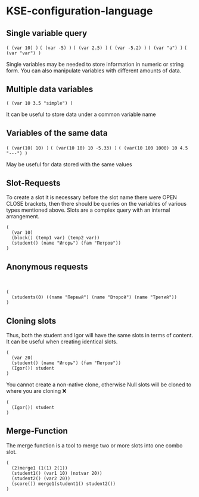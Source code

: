 # KSE-configuration-language

## Single variable query
`( (var 10) )`
`( (var -5) )`
`( (var 2.5) )`
`( (var -5.2) )`
`( (var "a") )`
`( (var "var") )`

Single variables may be needed to store information in numeric or string form. You can also manipulate variables with different amounts of data.
## Multiple data variables
`( (var 10 3.5 "simple") )`

It can be useful to store data under a common variable name

## Variables of the same data
`( (var(10) 10) )`
`( (var(10 10) 10 -5.33) )`
`( (var(10 100 1000) 10 4.5 "---") )`

May be useful for data stored with the same values

## Slot-Requests
To create a slot it is necessary before the slot name there were OPEN CLOSE brackets, then there should be queries on the variables of various types mentioned above. Slots are a complex query with an internal arrangement.
<br/>

	(
	  (var 10) 
	  (block() (temp1 var) (temp2 var))
	  (student() (name "Игорь") (fam "Петров"))
	)

## Anonymous requests

<br/>

	(
	  (students(0) ((name "Первый") (name "Второй") (name "Третий"))
	)


## Cloning slots

Thus, both the student and Igor will have the same slots in terms of content. It can be useful when creating identical slots.
<br/> 

	(
	  (var 20)
	  (student() (name "Игорь") (fam "Петров"))
	  (Igor()) student
	)
You cannot create a non-native clone, otherwise Null slots will be cloned to where you are cloning ❌
<br/> 

	(
	  (Igor()) student
	)

## Merge-Function

The merge function is a tool to merge two or more slots into one combo slot.
<br/>

	(
	  (2)merge1 (1(1) 2(1))
	  (student1() (var1 10) (notvar 20))
	  (student2() (var2 20))
	  (score()) merge1(student1() student2())
	)
